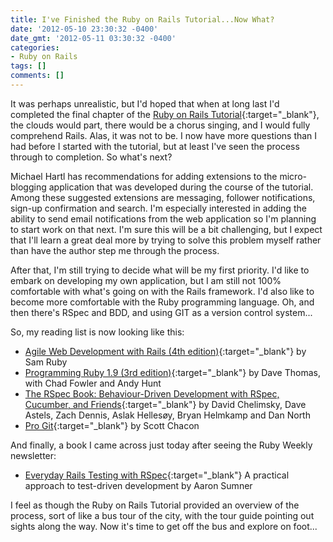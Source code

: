 ```yaml
---
title: I've Finished the Ruby on Rails Tutorial...Now What?
date: '2012-05-10 23:30:32 -0400'
date_gmt: '2012-05-11 03:30:32 -0400'
categories:
- Ruby on Rails
tags: []
comments: []
---
```

It was perhaps unrealistic, but I'd hoped that when at long last I'd completed the final chapter of the [Ruby on Rails Tutorial](https://www.railstutorial.org/book "Ruby on Rails Tutorial"){:target="_blank"}, the clouds would part, there would be a chorus singing, and I would fully comprehend Rails. Alas, it was not to be. I now have more questions than I had before I started with the tutorial, but at least I've seen the process through to completion. So what's next?

Michael Hartl has recommendations for adding extensions to the micro-blogging application that was developed during the course of the tutorial. Among these suggested extensions are messaging, follower notifications, sign-up confirmation and search. I'm especially interested in adding the ability to send email notifications from the web application so I'm planning to start work on that next. I'm sure this will be a bit challenging, but I expect that I'll learn a great deal more by trying to solve this problem myself rather than have the author step me through the process.

After that, I'm still trying to decide what will be my first priority. I'd like to embark on developing my own application, but I am still not 100% comfortable with what's going on with the Rails framework. I'd also like to become more comfortable with the Ruby programming language. Oh, and then there's RSpec and BDD, and using GIT as a version control system...

So, my reading list is now looking like this:

*   [Agile Web Development with Rails (4th edition)](https://pragprog.com/book/rails4/agile-web-development-with-rails "Agile Web Development with Rails (4th edition)"){:target="_blank"} by Sam Ruby
*   [Programming Ruby 1.9 (3rd edition)](https://pragprog.com/book/ruby3/programming-ruby-1-9 "Programming Ruby 1.9 (3rd edition)"){:target="_blank"} by Dave Thomas, with Chad Fowler and Andy Hunt
*   [The RSpec Book: Behaviour-Driven Development with RSpec, Cucumber, and Friends](https://pragprog.com/book/achbd/the-rspec-book "The RSpec Book: Behaviour-Driven Development with RSpec, Cucumber, and Friends"){:target="_blank"} by David Chelimsky, Dave Astels, Zach Dennis, Aslak Helles&oslash;y, Bryan Helmkamp and Dan North
*   [Pro Git](https://git-scm.com/book/en/v2 "Pro Git"){:target="_blank"} by Scott Chacon

And finally, a book I came across just today after seeing the Ruby Weekly newsletter:

*   [Everyday Rails Testing with RSpec](https://leanpub.com/everydayrailsrspec "Everyday Rails Testing with RSpec"){:target="_blank"} A practical approach to test-driven development by Aaron Sumner

I feel as though the Ruby on Rails Tutorial provided an overview of the process, sort of like a bus tour of the city, with the tour guide pointing out sights along the way. Now it's time to get off the bus and explore on foot...
